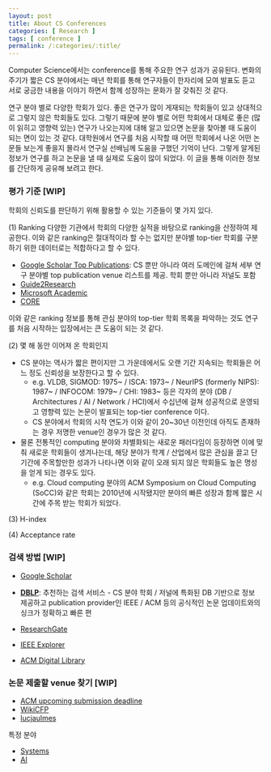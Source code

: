 ```yaml
---
layout: post
title: About CS Conferences
categories: [ Research ]
tags: [ conference ]
permalink: /:categories/:title/
---
```


Computer Science에서는 conference를 통해 주요한 연구 성과가 공유된다. 변화의 주기가 짧은 CS 분야에서는 매년 학회를 통해 연구자들이 한자리에 모여 발표도 듣고 서로 궁금한 내용을 이야기 하면서 함께 성장하는 문화가 잘 갖춰진 것 같다. 

연구 분야 별로 다양한 학회가 있다. 좋은 연구가 많이 게재되는 학회들이 있고 상대적으로 그렇지 않은 학회들도 있다. 그렇기 때문에 분야 별로 어떤 학회에서 대체로 좋은 (많이 읽히고 영향력 있는) 연구가 나오는지에 대해 알고 있으면 논문을 찾아볼 때 도움이 되는 면이 있는 것 같다. 대학원에서 연구를 처음 시작할 때 어떤 학회에서 나온 어떤 논문들 보는게 좋을지 몰라서 연구실 선배님께 도움을 구했던 기억이 난다. 그렇게 알게된 정보가 연구를 하고 논문을 낼 때 실제로 도움이 많이 되었다. 이 글을 통해 이러한 정보를 간단하게 공유해 보려고 한다. 

### 평가 기준 [WIP]
학회의 신뢰도를 판단하기 위해 활용할 수 있는 기준들이 몇 가지 있다. 

(1) Ranking
다양한 기관에서 학회의 다양한 실적을 바탕으로 ranking을 산정하여 제공한다. 이와 같은 ranking은 절대적이라 할 수는 없지만 분야별 top-tier 학회를 구분하기 위한 데이터로는 적합하다고 할 수 있다. 
- [Google Scholar Top Publications](https://scholar.google.co.uk/citations?view_op=top_venues&hl=en): CS 뿐만 아니라 여러 도메인에 걸쳐 세부 연구 분야별 top publication venue 리스트를 제공. 학회 뿐만 아니라 저널도 포함
- [Guide2Research](http://www.guide2research.com/topconf/)
- [Microsoft Academic](https://academic.microsoft.com/conferences/41008148)
- [CORE](http://portal.core.edu.au/conf-ranks/)

이와 같은 ranking 정보를 통해 관심 분야의 top-tier 학회 목록을 파악하는 것도 연구를 처음 시작하는 입장에서는 큰 도움이 되는 것 같다. 

(2) 몇 해 동안 이어져 온 학회인지
- CS 분야는 역사가 짧은 편이지만 그 가운데에서도 오랜 기간 지속되는 학회들은 어느 정도 신뢰성을 보장한다고 할 수 있다. 
  - e.g. VLDB, SIGMOD: 1975~ / ISCA: 1973~ / NeurIPS (formerly NIPS): 1987~ / INFOCOM: 1979~ / CHI: 1983~ 등은 각자의 분야 (DB / Architectures / AI / Network / HCI)에서 수십년에 걸쳐 성공적으로 운영되고 영향력 있는 논문이 발표되는 top-tier conference 이다. 
  - CS 분야에서 학회의 시작 연도가 이와 같이 20~30년 이전인데 아직도 존재하는 경우 저명한 venue인 경우가 많은 것 같다. 
- 물론 전통적인 computing 분야와 차별화되는 새로운 패러다임이 등장하면 이에 맞춰 새로운 학회들이 생겨나는데, 해당 분야가 학계 / 산업에서 많은 관심을 끌고 단기간에 주목할만한 성과가 나타나면 이와 같이 오래 되지 않은 학회들도 높은 명성을 얻게 되는 경우도 있다. 
  - e.g. Cloud computing 분야의 ACM Symposium on Cloud Computing (SoCC)와 같은 학회는 2010년에 시작됐지만 분야의 빠른 성장과 함께 짧은 시간에 주목 받는 학회가 되었다. 

(3) H-index

(4) Acceptance rate

### 검색 방법 [WIP]
- [Google Scholar](https://scholar.google.com/)
- **[DBLP](https://dblp.org/)**: 추천하는 검색 서비스 - CS 분야 학회 / 저널에 특화된 DB 기반으로 정보 제공하고 publication provider인 IEEE / ACM 등의 공식적인 논문 업데이트와의 싱크가 정확하고 빠른 편
- [ResearchGate](https://www.researchgate.net/)

- [IEEE Explorer](https://ieeexplore.ieee.org/Xplore/home.jsp)
- [ACM Digital Library](https://dl.acm.org/)

### 논문 제출할 venue 찾기 [WIP]
- [ACM upcoming submission deadline](https://www.acm.org/conferences/upcoming-submission-deadlines)
- [WikiCFP](http://www.wikicfp.com/cfp/call?conference=computer%20science)
- [lucjaulmes](https://lucjaulmes.github.io/core-cfp/)

특정 분야
- [Systems](http://www.cs.technion.ac.il/~dan/index_sysvenues_deadline.html)
- [AI](https://jackietseng.github.io/conference_call_for_paper/conferences.html) 
